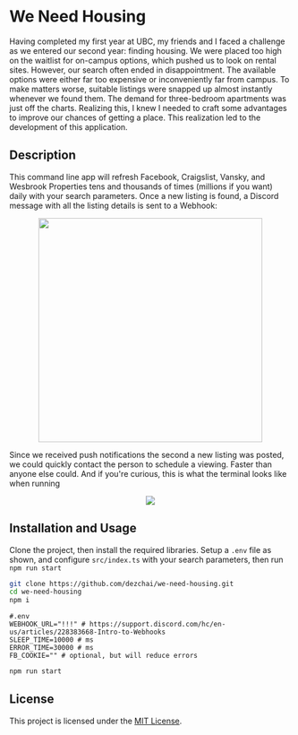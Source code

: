 ﻿# We Need Housing
Having completed my first year at UBC, my friends and I faced a challenge as we entered our second year: finding housing. We were placed too high on the waitlist for on-campus options, which pushed us to look on rental sites. However, our search often ended in disappointment. The available options were either far too expensive or inconveniently far from campus. To make matters worse, suitable listings were snapped up almost instantly whenever we found them. The demand for three-bedroom apartments was just off the charts. Realizing this, I knew I needed to craft some advantages to improve our chances of getting a place. This realization led to the development of this application.
## Description
This command line app will refresh Facebook, Craigslist, Vansky, and Wesbrook Properties tens and thousands of times (millions if you want) daily with your search parameters. Once a new listing is found, a Discord message with all the listing details is sent to a Webhook:
<p align="center" >
  <img width="400" src="https://i.imgur.com/bjbrCCP.png" />
</p>
Since we received push notifications the second a new listing was posted, we could quickly contact the person to schedule a viewing. Faster than anyone else could. And if you're curious, this is what the terminal looks like when running
<p align="center">
  <img src="https://i.imgur.com/HLJ10qU.png"/>
</p>

## Installation and Usage
Clone the project, then install the required libraries. Setup a `.env` file as shown, and configure `src/index.ts` with your search parameters, then run `npm run start`
```bash
git clone https://github.com/dezchai/we-need-housing.git
cd we-need-housing
npm i
```
```
#.env
WEBHOOK_URL="!!!" # https://support.discord.com/hc/en-us/articles/228383668-Intro-to-Webhooks
SLEEP_TIME=10000 # ms
ERROR_TIME=30000 # ms
FB_COOKIE="" # optional, but will reduce errors
```
```bash
npm run start
```

## License
This project is licensed under the [MIT License](https://choosealicense.com/licenses/mit/).
